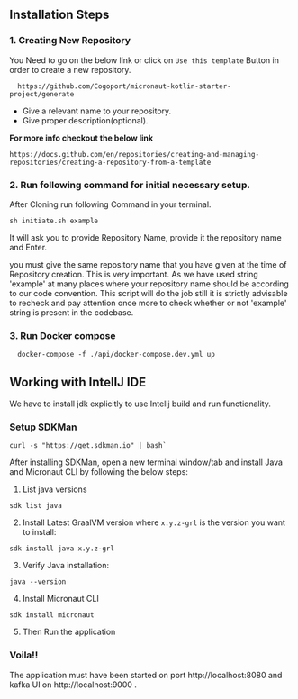 ## Installation Steps


### 1. Creating New Repository
You Need to go on the below link or click on `Use this template` Button in order to create a new repository.
```
  https://github.com/Cogoport/micronaut-kotlin-starter-project/generate
```
* Give a relevant name to your repository.
* Give proper description(optional).

**For more info checkout the below link**
```
https://docs.github.com/en/repositories/creating-and-managing-repositories/creating-a-repository-from-a-template
```
### 2. Run following command for initial necessary setup.
After Cloning run following Command in your terminal.
```shell
sh initiate.sh example
```
It will ask you to provide Repository Name, provide it the repository name and Enter.


you must give the same repository name that you have given at the time of Repository creation.
This is very important. As we have used string 'example' at many places where your repository name should be according to our code convention.
This script will do the job still it is strictly advisable to recheck and pay attention once more to check whether or not 'example' string is present in the codebase.

### 3. Run Docker compose
```
  docker-compose -f ./api/docker-compose.dev.yml up
```

## Working with IntellJ IDE

We have to install jdk explicitly to use Intellj build and run functionality.

### Setup SDKMan
```shell
curl -s "https://get.sdkman.io" | bash`
```

After installing SDKMan, open a new terminal window/tab and install Java and Micronaut CLI by following the below steps:

1. List java versions

```shell
sdk list java
```

2. Install Latest GraalVM version where `x.y.z-grl` is the version you want to install:
```shell
sdk install java x.y.z-grl
```

3. Verify Java installation:
```shell
java --version
```
4. Install Micronaut CLI
```shell
sdk install micronaut
```


5. Then Run the application
### Voila!!
The application must have been started on port http://localhost:8080 and kafka UI on http://localhost:9000 .

